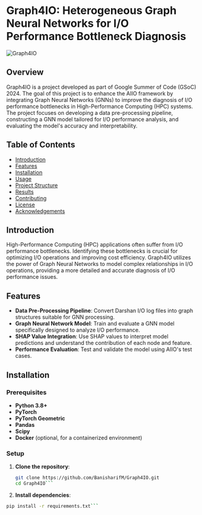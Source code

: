 # Graph4IO: Heterogeneous Graph Neural Networks for I/O Performance Bottleneck Diagnosis

![Graph4IO](path_to_your_image) 

## Overview

Graph4IO is a project developed as part of Google Summer of Code (GSoC) 2024. The goal of this project is to enhance the AIIO framework by integrating Graph Neural Networks (GNNs) to improve the diagnosis of I/O performance bottlenecks in High-Performance Computing (HPC) systems. The project focuses on developing a data pre-processing pipeline, constructing a GNN model tailored for I/O performance analysis, and evaluating the model's accuracy and interpretability.

## Table of Contents

- [Introduction](#introduction)
- [Features](#features)
- [Installation](#installation)
- [Usage](#usage)
- [Project Structure](#project-structure)
- [Results](#results)
- [Contributing](#contributing)
- [License](#license)
- [Acknowledgements](#acknowledgements)

## Introduction

High-Performance Computing (HPC) applications often suffer from I/O performance bottlenecks. Identifying these bottlenecks is crucial for optimizing I/O operations and improving cost efficiency. Graph4IO utilizes the power of Graph Neural Networks to model complex relationships in I/O operations, providing a more detailed and accurate diagnosis of I/O performance issues.

## Features

- **Data Pre-Processing Pipeline**: Convert Darshan I/O log files into graph structures suitable for GNN processing.
- **Graph Neural Network Model**: Train and evaluate a GNN model specifically designed to analyze I/O performance.
- **SHAP Value Integration**: Use SHAP values to interpret model predictions and understand the contribution of each node and feature.
- **Performance Evaluation**: Test and validate the model using AIIO's test cases.

## Installation

### Prerequisites

- **Python 3.8+**
- **PyTorch**
- **PyTorch Geometric**
- **Pandas**
- **Scipy**
- **Docker** (optional, for a containerized environment)

### Setup

1. **Clone the repository**:
   ```bash
   git clone https://github.com/BanisharifM/Graph4IO.git
   cd Graph4IO```
2.  **Install dependencies**:
   ```bash
   pip install -r requirements.txt```
